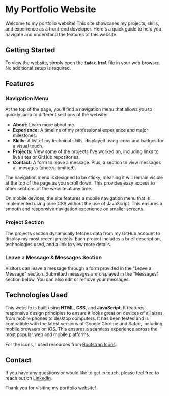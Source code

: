 # My Portfolio Website
Welcome to my portfolio website! This site showcases my projects, skills, and experience as a front-end developer. Here's a quick guide to help you navigate and understand the features of this website.

## Getting Started
To view the website, simply open the **`index.html`** file in your web browser. No additional setup is required.

## Features

### Navigation Menu

At the top of the page, you'll find a navigation menu that allows you to quickly jump to different sections of the website:

- **About:** Learn more about me.
- **Experience:** A timeline of my professional experience and major milestones.
- **Skills:** A list of my technical skills, displayed using icons and badges for a visual touch.
- **Projects:** View some of the projects I've worked on, including links to live sites or GitHub repositories.
- **Contact:** A form to leave a message. Plus, a section to view messages all mesages (once submitted).

The navigation menu is designed to be sticky, meaning it will remain visible at the top of the page as you scroll down. This provides easy access to other sections of the website at any time.

On mobile devices, the site features a mobile navigation menu that is implemented using pure CSS without the use of JavaScript. This ensures a smooth and responsive navigation experience on smaller screens.

### Project Section
The projects section dynamically fetches data from my GitHub account to display my most recent projects. Each project includes a brief description, technologies used, and a link to view more details.

### Leave a Message & Messages Section
Visitors can leave a message through a form provided in the "Leave a Message" section. Submitted messages are displayed in the "Messages" section below. You can also edit or remove your messages.

## Technologies Used

This website is built using **HTML**, **CSS**, and **JavaScript**. It features responsive design principles to ensure it looks great on devices of all sizes, from mobile phones to desktop computers. It has been tested and is compatible with the latest versions of Google Chrome and Safari, including mobile browsers on iOS. This ensures a seamless experience across the most popular web and mobile platforms.

For the icons, I used resources from [Bootstrap Icons](https://icons.getbootstrap.com/).

## Contact
If you have any questions or would like to get in touch, please feel free to reach out on [LinkedIn](https://www.linkedin.com/in/tims139/).

Thank you for visiting my portfolio website!
